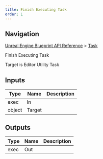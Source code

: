 ```yaml
---
title: Finish Executing Task
order: 1
---
```

## Navigation

[Unreal Engine Blueprint API Reference](https://dev.epicgames.com/documentation/en-us/unreal-engine/BlueprintAPI) > [Task](https://dev.epicgames.com/documentation/en-us/unreal-engine/BlueprintAPI/Task)

Finish Executing Task

Target is Editor Utility Task

## Inputs

| Type | Name | Description |
| --- | --- | --- |
| exec | In |  |
| object | Target |  |

## Outputs

| Type | Name | Description |
| --- | --- | --- |
| exec | Out |  |
